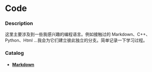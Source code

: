 # Code

### Description

这里主要涉及到一些我感兴趣的编程语言。例如接触过的 Markdown、C++、Python、Html ...我会为它们建立彼此独立的分支。简单记录一下学习过程。

### Catalog

- #### [Markdown](https://github.com/luanxxys/code/tree/master/markdown)
